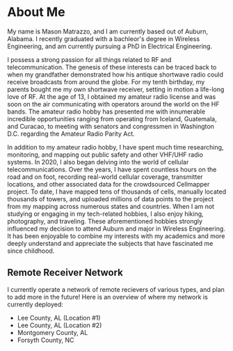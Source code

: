 # About Me

My name is Mason Matrazzo, and I am currently based out of Auburn, Alabama. I recently graduated with a bachleor's degree in Wireless Engineering, and am currently pursuing a PhD in Electrical Engineering. 

I possess a strong passion for all things related to RF and telecommunication. The genesis of these interests can be traced back to when my grandfather demonstrated how his antique shortwave radio could receive broadcasts from around the globe. For my tenth birthday, my parents bought me my own shortwave receiver, setting in motion a life-long love of RF. At the age of 13, I obtained my amateur radio license and was soon on the air communicating with operators around the world on the HF bands. The amateur radio hobby has presented me with innumerable incredible opportunities ranging from operating from Iceland, Guatemala, and Curacao, to meeting with senators and congressmen in Washington D.C. regarding the Amateur Radio Parity Act.

In addition to my amateur radio hobby, I have spent much time researching, monitoring, and mapping out public safety and other VHF/UHF radio systems. In 2020, I also began delving into the world of cellular telecommunications. Over the years, I have spent countless hours on the road and on foot, recording real-world cellular coverage, transmitter locations, and other associated data for the crowdsourced Cellmapper project. To date, I have mapped tens of thousands of cells, manually located thousands of towers, and uploaded millions of data points to the project from my mapping across numerous states and countries. When I am not studying or engaging in my tech-related hobbies, I also enjoy hiking, photography, and traveling. These aforementioned hobbies strongly influenced my decision to attend Auburn and major in Wireless Engineering. It has been enjoyable to combine my interests with my academics and more deeply understand and appreciate the subjects that have fascinated me since childhood.

## Remote Receiver Network

I currently operate a network of remote recievers of various types, and plan to add more in the future! Here is an overview of where my network is currently deployed:

- Lee County, AL (Location #1)
- Lee County, AL (Location #2)
- Montgomery County, AL
- Forsyth County, NC
